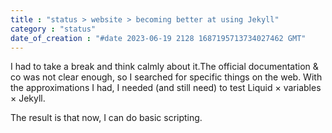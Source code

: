 ```yaml
---
title : "status > website > becoming better at using Jekyll"
category : "status"
date_of_creation : "#date 2023-06-19 2128 1687195713734027462 GMT"
---
```

I had to take a break and think calmly about it.The official documentation & co was not clear enough, so I searched for specific things on the web.
With the approximations I had, I needed (and still need) to test Liquid × variables × Jekyll.

The result is that now, I can do basic scripting.

